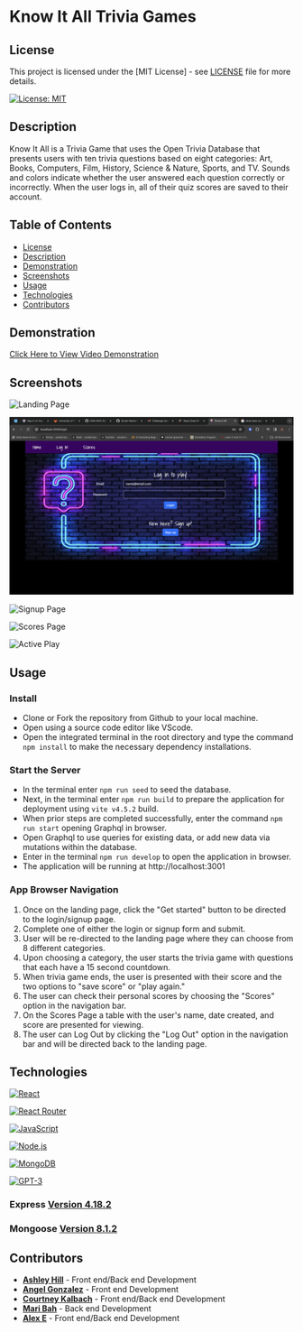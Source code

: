 # Know It All Trivia Games

## License
This project is licensed under the [MIT License] - see [LICENSE](LICENSE) file for more details.

[![License: MIT](https://img.shields.io/badge/License-MIT-yellow.svg)](https://opensource.org/licenses/MIT)

## Description
Know It All is a Trivia Game that uses the Open Trivia Database that presents users with ten trivia questions based on eight categories: Art, Books, Computers, Film, History, Science & Nature, Sports, and TV. Sounds and colors indicate whether the user answered each question correctly or incorrectly. When the user logs in, all of their quiz scores are saved to their account.

## Table of Contents
- [License](#license)
- [Description](#description)
- [Demonstration](#demonstration)
- [Screenshots](#screenshots)
- [Usage](#usage)
- [Technologies](#technologies)
- [Contributors](#contributors)

## Demonstration

[Click Here to View Video Demonstration](./client/src/assets/Art-Trivia-Demo.mp4)

## Screenshots

![Landing Page](./client/public/media/Landing-Pg.png) 

![Login Page](./client/public/media/Login-Pg.png)

![Signup Page](./client/public/media/Signup-Pg.png)

![Scores Page](./client/public/media/Scores-page.png)

![Active Play](./client/public/media/Active-Play.png)



## Usage

### Install

- Clone or Fork the repository from Github to your local machine.
- Open using a source code editor like VScode.
- Open the integrated terminal in the root directory and type the command `npm install` to make the necessary dependency installations. 

### Start the Server

- In the terminal enter `npm run seed` to seed the database.
- Next, in the terminal enter `npm run build` to prepare the application for deployment using `vite v4.5.2` build.
- When prior steps are completed successfully, enter the command `npm run start` opening Graphql in browser. 
- Open Graphql to use queries for existing data, or add new data via mutations within the database.
- Enter in the terminal `npm run develop` to open the application in browser.
- The application will be running at http://localhost:3001 

### App Browser Navigation

1. Once on the landing page, click the "Get started" button to be directed to the login/signup page.
2. Complete one of either the login or signup form and submit. 
3. User will be re-directed to the landing page where they can choose from 8 different categories.
4. Upon choosing a category, the user starts the trivia game with questions that each have a 15 second countdown.
5. When trivia game ends, the user is presented with their score and the two options to "save score" or "play again."
6. The user can check their personal scores by choosing the "Scores" option in the navigation bar.
7. On the Scores Page a table with the user's name, date created, and score are presented for viewing.
8. The user can Log Out by clicking the "Log Out" option in the navigation bar and will be directed back to the landing page.

## Technologies

[![React](https://img.shields.io/badge/React-16.14.0-blue)](https://reactjs.org/)

[![React Router](https://img.shields.io/badge/React_Router-6.22.1-blue)](https://reactrouter.com/)

[![JavaScript](https://img.shields.io/badge/JavaScript-ES6-yellow?style=for-the-badge&logo=javascript)](https://developer.mozilla.org/en-US/docs/Web/JavaScript)

[![Node.js](https://img.shields.io/badge/Node.js-43853D?style=for-the-badge&logo=node.js&logoColor=white)](https://nodejs.org/)

[![MongoDB](https://img.shields.io/badge/MongoDB-4EA94B?style=flat&logo=mongodb&logoColor=white)](https://www.mongodb.com/)

[![GPT-3](https://img.shields.io/badge/GPT--3-4B0082?style=for-the-badge)](https://www.openai.com/)

### Express [Version 4.18.2](https://expressjs.com/)

### Mongoose [Version 8.1.2](https://www.npmjs.com/package/mongoose)



## Contributors
- **[Ashley Hill](https://github.com/ashleyh5440)** - Front end/Back end Development
- **[Angel Gonzalez](https://github.com/Utero93)** - Front end Development
- **[Courtney Kalbach](https://github.com/KNC2007)** - Front end/Back end Development
- **[Mari Bah](https://github.com/Mariatu)** - Back end Development
- **[Alex E](https://github.com/upennbootcamp23)** - Front end/Back end Development
